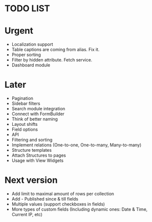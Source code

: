 TODO LIST
=========

# Urgent

* Localization support
* Table captions are coming from alias. Fix it.
* Proper sorting
* Filter by hidden attribute. Fetch service.
* Dashboard module

# Later

* Pagination
* Sidebar filters
* Search module integration
* Connect with FormBuilder
* Think of better naming
* Layout shifts
* Field options
* API
* Filtering and sorting
* Implement relations (One-to-one, One-to-many, Many-to-many)
* Structure templates
* Attach Structures to pages
* Usage with View Widgets

# Next version

* Add limit to maximal amount of rows per collection
* Add - Published since & till fields
* Multiple values (support checkboxes in fields)
* More types of custom fields (Including dynamic ones: Date & Time, Current IP, etc)